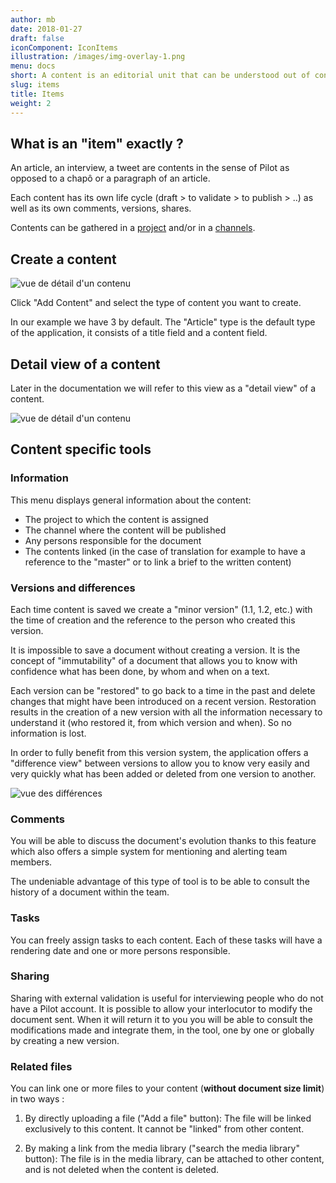 ```yaml
---
author: mb
date: 2018-01-27
draft: false
iconComponent: IconItems
illustration: /images/img-overlay-1.png
menu: docs
short: A content is an editorial unit that can be understood out of context (article, tweet, ..).
slug: items
title: Items
weight: 2
---
```


## What is an "item" exactly ?

An article, an interview, a tweet are contents in the sense of Pilot as opposed to a chapô or a paragraph of an article.

Each content has its own life cycle (draft > to validate > to publish > ..) as well as its own comments, versions, shares.

Contents can be gathered in a <a href="/resources/projects">project</a> and/or in a <a href="/resources/channels">channels</a>.

## Create a content

![vue de détail d'un contenu](/img/screenshots/additem.png)

Click "Add Content" and select the type of content you want to create.

In our example we have 3 by default. The "Article" type is the default type of the application, it consists of a title field and a content field.

## Detail view of a content

Later in the documentation we will refer to this view as a "detail view" of a content.

![vue de détail d'un contenu](/img/screenshots/item_detail.png)

## Content specific tools

<img style="float:right; margin-left:1em;" src="/img/screenshots/item_detail_menu.png" alt="">

### Information

This menu displays general information about the content:

- The project to which the content is assigned
- The channel where the content will be published
- Any persons responsible for the document
- The contents linked (in the case of translation for example to have a reference to the "master" or to link a brief to the written content)

### Versions and differences

Each time content is saved we create a "minor version" (1.1, 1.2, etc.) with the time of creation and the reference to the person who created this version.

It is impossible to save a document without creating a version. It is the concept of "immutability" of a document that allows you to know with confidence what has been done, by whom and when on a text.

Each version can be "restored" to go back to a time in the past and delete changes that might have been introduced on a recent version. Restoration results in the creation of a new version with all the information necessary to understand it (who restored it, from which version and when). So no information is lost.

In order to fully benefit from this version system, the application offers a "difference view" between versions to allow you to know very easily and very quickly what has been added or deleted from one version to another.

<img src="/img/screenshots/diff.png" alt="vue des différences" />

### Comments

You will be able to discuss the document's evolution thanks to this feature which also offers a simple system for mentioning and alerting team members.

The undeniable advantage of this type of tool is to be able to consult the history of a document within the team.

### Tasks

You can freely assign tasks to each content. Each of these tasks will have a rendering date and one or more persons responsible.

### Sharing

Sharing with external validation is useful for interviewing people who do not have a Pilot account. It is possible to allow your interlocutor to modify the document sent. When it will return it to you you will be able to consult the modifications made and integrate them, in the tool, one by one or globally by creating a new version.

### Related files

You can link one or more files to your content (**without document size limit**) in two ways :

1. By directly uploading a file ("Add a file" button): The file will be linked exclusively to this content. It cannot be "linked" from other content.

2. By making a link from the media library ("search the media library" button): The file is in the media library, can be attached to other content, and is not deleted when the content is deleted.
